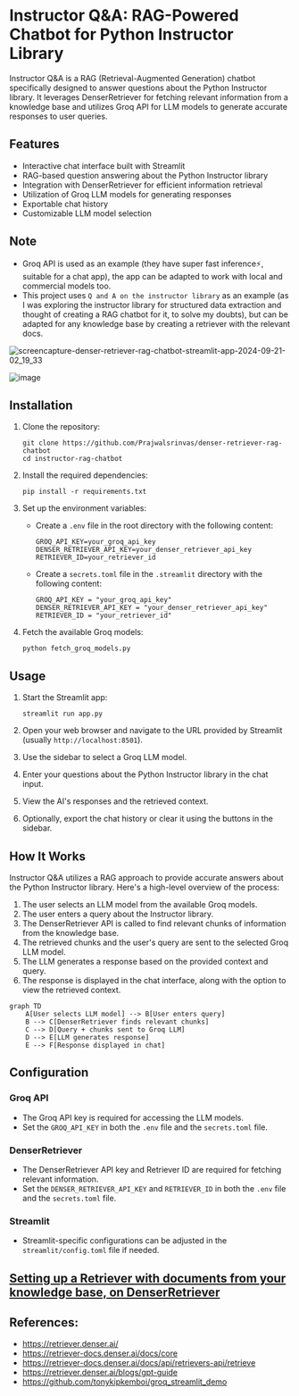 # Instructor Q&A: RAG-Powered Chatbot for Python Instructor Library

Instructor Q&A is a RAG (Retrieval-Augmented Generation) chatbot specifically designed to answer questions about the Python Instructor library. It leverages DenserRetriever for fetching relevant information from a knowledge base and utilizes Groq API for LLM models to generate accurate responses to user queries.

## Features

- Interactive chat interface built with Streamlit
- RAG-based question answering about the Python Instructor library
- Integration with DenserRetriever for efficient information retrieval
- Utilization of Groq LLM models for generating responses
- Exportable chat history
- Customizable LLM model selection

## Note

- Groq API is used as an example (they have super fast inference⚡, suitable for a chat app), the app can be adapted to work with local and commercial models too.
- This project uses `Q and A on the instructor library` as an example (as I was exploring the instructor library for structured data extraction and thought of creating a RAG chatbot for it, to solve my doubts), but can be adapted for any knowledge base by creating a retriever with the relevant docs.

![screencapture-denser-retriever-rag-chatbot-streamlit-app-2024-09-21-02_19_33](https://github.com/user-attachments/assets/de559975-2605-4017-82ee-ba1979ec2811)

![image](https://github.com/user-attachments/assets/387dc080-f33a-4fba-a9aa-e8139bfcf2b0)


## Installation

1. Clone the repository:
   ```
   git clone https://github.com/Prajwalsrinvas/denser-retriever-rag-chatbot
   cd instructor-rag-chatbot
   ```
   
2. Install the required dependencies:
   ```
   pip install -r requirements.txt
   ```

3. Set up the environment variables:
   - Create a `.env` file in the root directory with the following content:
     ```
     GROQ_API_KEY=your_groq_api_key
     DENSER_RETRIEVER_API_KEY=your_denser_retriever_api_key
     RETRIEVER_ID=your_retriever_id
     ```
   - Create a `secrets.toml` file in the `.streamlit` directory with the following content:
     ```
     GROQ_API_KEY = "your_groq_api_key"
     DENSER_RETRIEVER_API_KEY = "your_denser_retriever_api_key"
     RETRIEVER_ID = "your_retriever_id"
     ```

4. Fetch the available Groq models:
   ```
   python fetch_groq_models.py
   ```

## Usage

1. Start the Streamlit app:
   ```
   streamlit run app.py
   ```

2. Open your web browser and navigate to the URL provided by Streamlit (usually `http://localhost:8501`).

3. Use the sidebar to select a Groq LLM model.

4. Enter your questions about the Python Instructor library in the chat input.

5. View the AI's responses and the retrieved context.

6. Optionally, export the chat history or clear it using the buttons in the sidebar.

## How It Works

Instructor Q&A utilizes a RAG approach to provide accurate answers about the Python Instructor library. Here's a high-level overview of the process:

1. The user selects an LLM model from the available Groq models.
2. The user enters a query about the Instructor library.
3. The DenserRetriever API is called to find relevant chunks of information from the knowledge base.
4. The retrieved chunks and the user's query are sent to the selected Groq LLM model.
5. The LLM generates a response based on the provided context and query.
6. The response is displayed in the chat interface, along with the option to view the retrieved context.

```mermaid
graph TD
    A[User selects LLM model] --> B[User enters query]
    B --> C[DenserRetriever finds relevant chunks]
    C --> D[Query + chunks sent to Groq LLM]
    D --> E[LLM generates response]
    E --> F[Response displayed in chat]
```

## Configuration

### Groq API
- The Groq API key is required for accessing the LLM models.
- Set the `GROQ_API_KEY` in both the `.env` file and the `secrets.toml` file.

### DenserRetriever
- The DenserRetriever API key and Retriever ID are required for fetching relevant information.
- Set the `DENSER_RETRIEVER_API_KEY` and `RETRIEVER_ID` in both the `.env` file and the `secrets.toml` file.

### Streamlit
- Streamlit-specific configurations can be adjusted in the `streamlit/config.toml` file if needed.

## [Setting up a Retriever with documents from your knowledge base, on DenserRetriever](https://app.tango.us/app/workflow/Setting-up-a-Retriever-with-documents-from-your-knowledge-base--on-DenserRetriever-8145d736550d40a7b6378faa9f78514e)

## References:
- https://retriever.denser.ai/
- https://retriever-docs.denser.ai/docs/core
- https://retriever-docs.denser.ai/docs/api/retrievers-api/retrieve
- https://retriever.denser.ai/blogs/gpt-guide
- https://github.com/tonykipkemboi/groq_streamlit_demo
